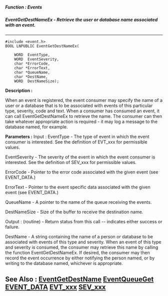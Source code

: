 ##### Function : Events
##### EventGetDestNameEx - Retrieve the user or database name associated with an event.
---
```
#include <event.h>
BOOL LNPUBLIC EventGetDestNameEx(

	WORD  EventType,
	WORD  EventSeverity,
	char *ErrorCode,
	char *ErrorText,
	char *QueueName,
	char *DestName,
	WORD  DestNameSize);
```
**Description :**

When an event is registered, the event consumer may specify the name of a user 
or a database that is to be associated with events of this particular type, 
severity, code and text.  When a consumer has consumed an event, it can call 
EventGetDestNameEx to retrieve the name.  The consumer can then take whatever 
appropriate action is required - it may log a message to the database named, 
for example.

**Parameters :**
Input :
EventType  -  The type of event in which the event consumer is interested.  See the definition of EVT_xxx for permissible values.

EventSeverity  -  The severity of the event in which the event consumer is interested.  See the definition of SEV_xxx for permissible values.

ErrorCode  -  Pointer to the error code associated with the given event (see EVENT_DATA.)

ErrorText  -  Pointer to the event specific data associated with the given event (see EVENT_DATA.)

QueueName  -  A pointer to the name of the queue receiving the events.

DestNameSize  -  Size of the buffer to receive the destination name.

Output :
(routine)  -  Return status from this call -- indicates either success or failure.


DestName  -  A string containing the name of a person or database to be associated with events of this type and severity.  When an event of this type and severity is consumed, the consumer may retrieve this name by calling the function EventGetDestNameEx.  If desired, the consumer   may then record the event occurrence by either notifying the person named,  or by writing to the database named, whichever is appropriate.


**See Also :**
[EventGetDestName](/domino-c-api-docs/reference/Func/EventGetDestName)
[EventQueueGet](/domino-c-api-docs/reference/Func/EventQueueGet)
[EVENT_DATA](/domino-c-api-docs/reference/Data/EVENT_DATA)
[EVT_xxx](/domino-c-api-docs/reference/Symb/EVT_xxx)
[SEV_xxx](/domino-c-api-docs/reference/Symb/SEV_xxx)
---
